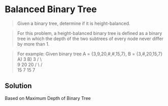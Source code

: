 # Balanced Binary Tree

> Given a binary tree, determine if it is height-balanced.

> For this problem, a height-balanced binary tree is defined as a binary tree in which the depth of the two subtrees of every node never differ by more than 1.

> 
> For example:
> Given binary tree A = {3,9,20,#,#,15,7}, B = {3,#,20,15,7}
> A)  3            B)    3 
>    / \                  \
>   9  20                 20
>     /  \                / \
>    15   7              15  7

## Solution

Based on Maximum Depth of Binary Tree